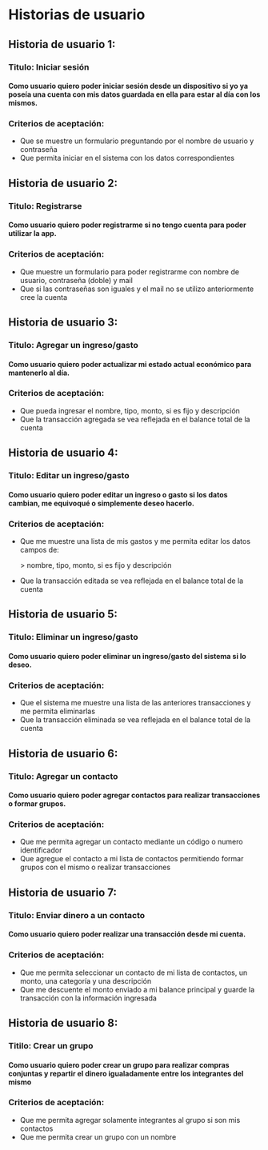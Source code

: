 # Historias de usuario

## Historia de usuario 1:

### Titulo:  Iniciar sesión

#### Como usuario quiero poder iniciar sesión desde un dispositivo si yo ya poseía una cuenta con mis datos guardada en ella para estar al día con los mismos.

### Criterios de aceptación:&#x20;

* Que se muestre un formulario preguntando por el nombre de usuario y contraseña
* Que permita iniciar en el sistema con los datos correspondientes

## Historia de usuario 2:

### Titulo:  Registrarse

#### Como usuario quiero poder registrarme si no tengo cuenta para poder utilizar la app.

### Criterios de aceptación:&#x20;

* Que muestre un formulario para poder registrarme con nombre de usuario, contraseña (doble) y mail
* Que si las contraseñas son iguales y el mail no se utilizo anteriormente cree la cuenta

## Historia de usuario 3:&#x20;

### Titulo:  Agregar un ingreso/gasto

#### Como usuario quiero poder actualizar mi estado actual económico para mantenerlo al día.

### Criterios de aceptación:&#x20;

* Que pueda ingresar el nombre, tipo, monto, si es fijo y descripción
* Que la transacción agregada se vea reflejada en el balance total de la cuenta

## Historia de usuario 4:&#x20;

### Titulo:  Editar un ingreso/gasto

#### Como usuario quiero poder editar un ingreso o gasto si los datos cambian, me equivoqué o simplemente deseo hacerlo.

### Criterios de aceptación:&#x20;

*   Que me muestre una lista de mis gastos  y me permita editar los datos campos de:

    \> nombre, tipo, monto, si es fijo y descripción
* Que la transacción editada se vea reflejada en el balance total de la cuenta

## Historia de usuario 5:&#x20;

### Titulo:  Eliminar un ingreso/gasto

#### Como usuario quiero poder eliminar un ingreso/gasto del sistema si lo deseo.

### Criterios de aceptación:&#x20;

* Que el sistema me muestre una lista de las anteriores transacciones y me permita eliminarlas
* Que la transacción eliminada se vea reflejada en el balance total de la cuenta

## Historia de usuario 6:

### Titulo:  Agregar un contacto

#### Como usuario quiero poder agregar contactos para realizar transacciones o formar grupos.

### Criterios de aceptación:&#x20;

* Que me permita agregar un contacto mediante un código o numero identificador
* Que agregue el contacto a mi lista de contactos permitiendo formar grupos con el mismo o realizar transacciones

## Historia de usuario 7:&#x20;

### Titulo:  Enviar dinero a un contacto

#### Como usuario quiero poder realizar una transacción desde mi cuenta.

### Criterios de aceptación:&#x20;

* Que me permita seleccionar un contacto de mi lista de contactos, un monto, una categoría y una descripción
* Que me descuente el monto enviado a mi balance principal y guarde la transacción con la información ingresada

## Historia de usuario 8:

### Titilo: Crear un grupo

#### Como usuario quiero poder crear un grupo para realizar compras conjuntas y repartir el dinero igualadamente entre los integrantes del mismo

### Criterios de aceptación:

* Que me permita agregar solamente integrantes al grupo si son mis contactos
* Que me permita crear un grupo con un nombre
